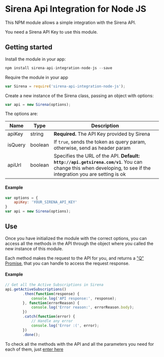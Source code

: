 Sirena Api Integration for Node JS
===============

This NPM module allows a simple integration with the Sirena API.

You need a Sirena API Key to use this module.

## Getting started

Install the module in your app:

```js
npm install sirena-api-integration-node-js --save
```

Require the module in your app

```js
var Sirena = require('sirena-api-integration-node-js');
```


Create a new instance of the Sirena class, passing an object with options:

```js
var api = new Sirena(options);
```

The options are: 

|   Name        |    Type       |    Description    |
| ------------- | ------------- | ----------------- |
| apiKey        | string        |   **Required.** The API Key provided by Sirena |
| isQuery       | boolean       |   If `true`, sends the token as query param, otherwise, send as header param |
| apiUrl       | boolean       |   Specifies the URL of the API. **Default: `http://api.getsirena.com/v1`**. You can change this when developing, to see if the integration you are setting is ok |


#### Example

```js
var options = {
    apiKey: 'YOUR_SIRENA_API_KEY'
}
var api = new Sirena(options);

```


## Use

Once you have initialized the module with the correct options, you can access all the methods in the API through the object where you called the new instance of this module. 

Each method makes the request to the API for you, and returns a ["Q" Promise](https://github.com/kriskowal/q), that you can handle to access the request response. 

#### Example

```js
// Get all the Active Subscriptions in Sirena
api.getActiveSubscriptions()
        .then(function(response) {
            console.log('API response:', response);
        }, function(errorReason) {
            console.log('Error reason:', errorReason.body);
        })
        .catch(function(error) {
            // Handle any error
            console.log('Error :(', error);
        })
        .done();
```


To check all the methods with the API and all the parameters you need for each of them, just [enter here](http://api.getsirena.com)





